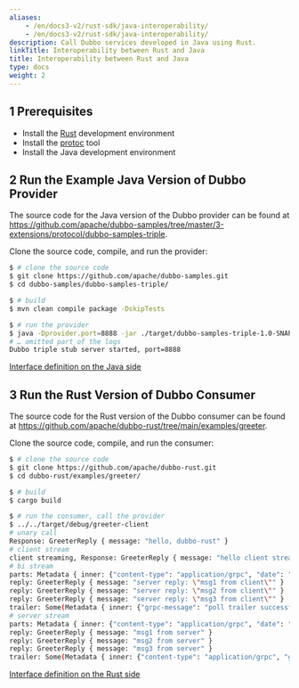 ```yaml
---
aliases:
    - /en/docs3-v2/rust-sdk/java-interoperability/
    - /en/docs3-v2/rust-sdk/java-interoperability/
description: Call Dubbo services developed in Java using Rust.
linkTitle: Interoperability between Rust and Java
title: Interoperability between Rust and Java
type: docs
weight: 2
---
```







## 1 Prerequisites
- Install the [Rust](https://rustup.rs/) development environment
- Install the [protoc](https://grpc.io/docs/protoc-installation/) tool
- Install the Java development environment

## 2 Run the Example Java Version of Dubbo Provider

The source code for the Java version of the Dubbo provider can be found at <https://github.com/apache/dubbo-samples/tree/master/3-extensions/protocol/dubbo-samples-triple>.

Clone the source code, compile, and run the provider:

```sh
$ # clone the source code
$ git clone https://github.com/apache/dubbo-samples.git
$ cd dubbo-samples/dubbo-samples-triple/

$ # build
$ mvn clean compile package -DskipTests

$ # run the provider
$ java -Dprovider.port=8888 -jar ./target/dubbo-samples-triple-1.0-SNAPSHOT.jar
# … omitted part of the logs
Dubbo triple stub server started, port=8888
```

[Interface definition on the Java side](https://github.com/apache/dubbo-samples/blob/master/3-extensions/protocol/dubbo-samples-triple/src/main/proto/greeter.proto)

## 3 Run the Rust Version of Dubbo Consumer

The source code for the Rust version of the Dubbo consumer can be found at <https://github.com/apache/dubbo-rust/tree/main/examples/greeter>.

Clone the source code, compile, and run the consumer:

```sh
$ # clone the source code
$ git clone https://github.com/apache/dubbo-rust.git
$ cd dubbo-rust/examples/greeter/

$ # build
$ cargo build

$ # run the consumer, call the provider
$ ../../target/debug/greeter-client
# unary call
Response: GreeterReply { message: "hello, dubbo-rust" }
# client stream
client streaming, Response: GreeterReply { message: "hello client streaming" }
# bi stream
parts: Metadata { inner: {"content-type": "application/grpc", "date": "Wed, 28 Sep 2022 23:54:56 GMT"} }
reply: GreeterReply { message: "server reply: \"msg1 from client\"" }
reply: GreeterReply { message: "server reply: \"msg2 from client\"" }
reply: GreeterReply { message: "server reply: \"msg3 from client\"" }
trailer: Some(Metadata { inner: {"grpc-message": "poll trailer successfully.", "grpc-accept-encoding": "gzip,identity", "content-type": "application/grpc", "grpc-status": "0"} })
# server stream
parts: Metadata { inner: {"content-type": "application/grpc", "date": "Wed, 28 Sep 2022 23:54:56 GMT"} }
reply: GreeterReply { message: "msg1 from server" }
reply: GreeterReply { message: "msg2 from server" }
reply: GreeterReply { message: "msg3 from server" }
trailer: Some(Metadata { inner: {"content-type": "application/grpc", "grpc-message": "poll trailer successfully.", "grpc-accept-encoding": "gzip,identity", "grpc-status": "0"} })
```

[Interface definition on the Rust side](https://github.com/apache/dubbo-rust/blob/main/examples/greeter/proto/greeter.proto)

